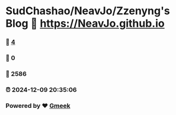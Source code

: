 # SudChashao/NeavJo/Zzenyng's Blog :link: https://NeavJo.github.io 
### :page_facing_up: [4](https://NeavJo.github.io/tag.html) 
### :speech_balloon: 0 
### :hibiscus: 2586 
### :alarm_clock: 2024-12-09 20:35:06 
### Powered by :heart: [Gmeek](https://github.com/Meekdai/Gmeek)
